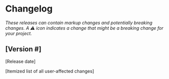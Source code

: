 # Changelog
_These releases can contain markup changes and potentially breaking changes.
A :warning: icon indicates a change that might be a breaking change for your project._

## [Version #]
<!--
Every release should have an entry.
Releases should be listed in reverse chronological order, with the newest release listed first.
-->

[Release date]
<!--
Include the date the version was released.
The date should be in the following format: January 1, 2000. -->

[Itemized list of all user-affected changes]
<!--
Example format:
- [Brief statement that summarizes the change] (#[Related PR])
  - [Optional 1-2 sentence description included in a nested list item.]
  - [:warning: Summary of breaking changes with explanation of what action the user must take.
    These items must be flagged with a :warning: icon at the beginning of the statement.]

Whenever possible, change items should:
- Include a brief description of the update that focuses on user benefit
- Use a consistent set of verbs to begin each statement
  Examples: "Fixed", "Added", "Improved", "Optimized", "Updated" at the start of the summary helps indicate change type
- Use plain language and be human-readable
- Make content scannable by keeping lines short
- Include a link to the related PR
- Be categorized under the appropriate section headings, found below
-->

<!-- Categorize items into the following section headings.
Sections should be presented in alphabetical order by section heading.
If it isn't clear how to categorize an item, put it inside the `General` section.

### General

### Accessibility

### Performance

### Visual
-->
